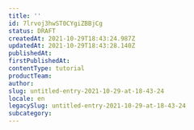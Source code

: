 ```yaml
---
title: ''
id: 7lrvoj3hwST0CYgiZBBjCg
status: DRAFT
createdAt: 2021-10-29T18:43:24.987Z
updatedAt: 2021-10-29T18:43:28.140Z
publishedAt: 
firstPublishedAt: 
contentType: tutorial
productTeam: 
author: 
slug: untitled-entry-2021-10-29-at-18-43-24
locale: en
legacySlug: untitled-entry-2021-10-29-at-18-43-24
subcategory: 
---
```



